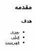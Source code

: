<div dir="auto">

## مقدمه

### هدف

- [بعدی](ـ)
- [قبلی](./Abstract.md#خلاصه)
- [فهرست](./Table-of-Contents.md#فهرست)

</div>
